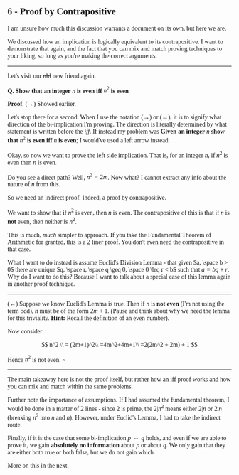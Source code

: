 <span style='font-family: Calibri serif;'>

## 6 - Proof by Contrapositive

</span>

<span style='font-family: Bahnschrift;'>

I am unsure how much this discussion warrants a document on its own, but here we are.

We discussed how an implication is logically equivalent to its contrapositive. I want to demonstrate that again, and the fact that you can mix and match proving techniques to your liking, so long as you're making the correct arguments.

---

Let's visit our ~~old~~ new friend again. 

**Q. Show that an integer** $n$ **is even iff** $n^2$ **is even**

**Proof**. $(\rightarrow)$ Showed earlier.

Let's stop there for a second. When I use the notation $(\rightarrow)$ or $(\leftarrow)$, it is to signify what direction of the bi-implication I'm proving. The direction is literally determined by what statement is written before the *iff*. If instead my problem was **Given an integer** $n$ **show that** $n^2$ **is even iff** $n$ **is even**; I would've used a left arrow instead.

Okay, so now we want to prove the left side implication. That is, for an integer $n$, if $n^2$ is even then $n$ is even.

Do you see a direct path? Well, $n^2 = 2m$. Now what? I cannot extract any info about the nature of $n$ from this.

So we need an indirect proof. Indeed, a proof by contrapositive. 

We want to show that if $n^2$ is even, then $n$ is even. The contrapositive of this is that if $n$ is **not** even, then neither is $n^2$.

This is much, *much* simpler to approach. If you take the Fundamental Theorem of Arithmetic for granted, this is a 2 liner proof. You don't even need the contrapositive in that case.

What I want to do instead is assume Euclid's Division Lemma - that given $a, \space b > 0$ there are unique $q, \space r, \space q \geq 0, \space 0 \leq r < b$ such that $a = bq + r$. Why do I want to do this? Because I want to talk about a special case of this lemma again in another proof technique.

---
$(\leftarrow)$
Suppose we know Euclid's Lemma is true. Then if $n$ is **not even** (I'm not using the term odd), $n$ must be of the form $2m + 1$. (Pause and think about why we need the lemma for this triviality. **Hint:** Recall the definition of an even number).

Now consider

$$
n^2 \\
= (2m+1)^2\\
=4m^2+4m+1\\
=2(2m^2 + 2m) + 1
$$

Hence $n^2$ is not even. $\square$

---

The main takeaway here is not the proof itself, but rather how an iff proof works and how you can mix and match within the same problems.

Further note the importance of assumptions. If I had assumed the fundamental theorem, I would be done in a matter of 2 lines - since 2 is prime, the $2|n^2$ means either $2|n$ or $2|n$  (breaking $n^2$ into $n$ and $n$). However, under Euclid's Lemma, I had to take the indirect route.

Finally, if it is the case that some bi-implication $p \iff q$ holds, and even if we are able to prove it, we gain **absolutely no information** about $p$ or about $q$. We only gain that they are either both true or both false, but we do not gain which.

More on this in the next.

</span>